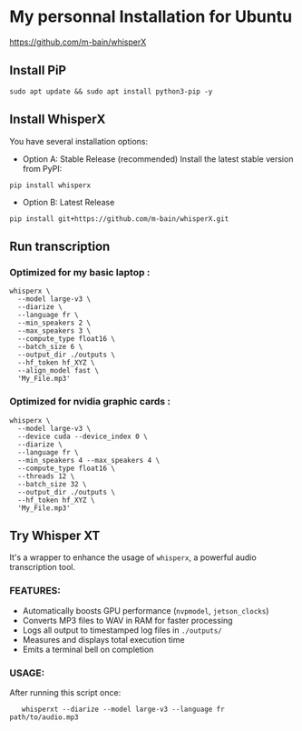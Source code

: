 # My personnal Installation for Ubuntu

https://github.com/m-bain/whisperX

## Install PiP
```shell
sudo apt update && sudo apt install python3-pip -y
```

## Install WhisperX
You have several installation options:

- Option A: Stable Release (recommended)
Install the latest stable version from PyPI:
```shell
pip install whisperx
```

- Option B: Latest Release
```shell
pip install git+https://github.com/m-bain/whisperX.git
```

## Run transcription

### Optimized for my basic laptop :

```shell
whisperx \
  --model large-v3 \
  --diarize \
  --language fr \
  --min_speakers 2 \
  --max_speakers 3 \
  --compute_type float16 \
  --batch_size 6 \
  --output_dir ./outputs \
  --hf_token hf_XYZ \
  --align_model fast \
  'My_File.mp3'
```

### Optimized for nvidia graphic cards :

```shell
whisperx \
  --model large-v3 \
  --device cuda --device_index 0 \
  --diarize \
  --language fr \
  --min_speakers 4 --max_speakers 4 \
  --compute_type float16 \
  --threads 12 \
  --batch_size 32 \
  --output_dir ./outputs \
  --hf_token hf_XYZ \
  'My_File.mp3'
```

## Try Whisper XT
It's a wrapper to enhance the usage of `whisperx`, a powerful audio transcription tool.

### FEATURES:
 - Automatically boosts GPU performance (`nvpmodel`, `jetson_clocks`)
 - Converts MP3 files to WAV in RAM for faster processing
 - Logs all output to timestamped log files in `./outputs/`
 - Measures and displays total execution time
 - Emits a terminal bell on completion

### USAGE:
After running this script once:
```shell
   whisperxt --diarize --model large-v3 --language fr path/to/audio.mp3
```
